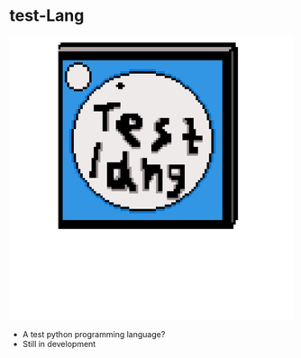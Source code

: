 # test-Lang
![Test-Lang Logo](https://github.com/TerraMines/test-Lang/blob/main/assets/test-lang.png)
- A test python programming language?
- Still in development
